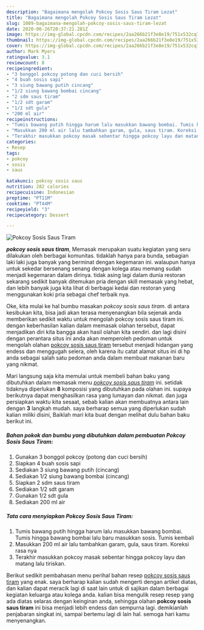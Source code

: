 ```yaml
---
description: "Bagaimana mengolah Pokcoy Sosis Saus Tiram Lezat"
title: "Bagaimana mengolah Pokcoy Sosis Saus Tiram Lezat"
slug: 1089-bagaimana-mengolah-pokcoy-sosis-saus-tiram-lezat
date: 2020-06-26T20:37:21.281Z
image: https://img-global.cpcdn.com/recipes/2aa266b21f3e8e19/751x532cq70/pokcoy-sosis-saus-tiram-foto-resep-utama.jpg
thumbnail: https://img-global.cpcdn.com/recipes/2aa266b21f3e8e19/751x532cq70/pokcoy-sosis-saus-tiram-foto-resep-utama.jpg
cover: https://img-global.cpcdn.com/recipes/2aa266b21f3e8e19/751x532cq70/pokcoy-sosis-saus-tiram-foto-resep-utama.jpg
author: Mark Myers
ratingvalue: 3.1
reviewcount: 8
recipeingredient:
- "3 bonggol pokcoy potong dan cuci bersih"
- "4 buah sosis sapi"
- "3 siung bawang putih cincang"
- "1/2 siung bawang bombai cincang"
- "2 sdm saus tiram"
- "1/2 sdt garam"
- "1/2 sdt gula"
- "200 ml air"
recipeinstructions:
- "Tumis bawang putih hingga harum lalu masukkan bawang bombai. Tumis hingga bawang bombai lalu baru masukkan sosis. Tumis kembali"
- "Masukkan 200 ml air lalu tambahkan garam, gula, saus tiram. Koreksi rasa nya"
- "Terakhir masukkan pokcoy masak sebentar hingga pokcoy layu dan matang lalu tiriskan."
categories:
- Resep
tags:
- pokcoy
- sosis
- saus

katakunci: pokcoy sosis saus 
nutrition: 282 calories
recipecuisine: Indonesian
preptime: "PT11M"
cooktime: "PT44M"
recipeyield: "3"
recipecategory: Dessert

---
```



![Pokcoy Sosis Saus Tiram](https://img-global.cpcdn.com/recipes/2aa266b21f3e8e19/751x532cq70/pokcoy-sosis-saus-tiram-foto-resep-utama.jpg)

<b><i>pokcoy sosis saus tiram</i></b>, Memasak merupakan suatu kegiatan yang seru dilakukan oleh berbagai komunitas. tidaklah hanya para bunda, sebagian laki laki juga banyak yang berminat dengan kegemaran ini. walaupun hanya untuk sekedar bersenang senang dengan kolega atau memang sudah menjadi kegemaran dalam dirinya. tidak asing lagi dalam dunia restoran sekarang sedikit banyak ditemukan pria dengan skill memasak yang hebat, dan lebih banyak juga kita lihat di berbagai kedai dan restoran yang menggunakan koki pria sebagai chef terbaik nya.

Oke, kita mulai ke hal bumbu masakan <i>pokcoy sosis saus tiram</i>. di antara kesibukan kita, bisa jadi akan terasa menyenangkan bila sejenak anda memberikan sedikit waktu untuk mengolah pokcoy sosis saus tiram ini. dengan keberhasilan kalian dalam memasak olahan tersebut, dapat menjadikan diri kita bangga akan hasil olahan kita sendiri. dan lagi disini dengan perantara situs ini anda akan memperoleh pedoman untuk mengolah olahan <u>pokcoy sosis saus tiram</u> tersebut menjadi hidangan yang endess dan menggugah selera, oleh karena itu catat alamat situs ini di hp anda sebagai salah satu pedoman anda dalam membuat makanan baru yang nikmat.




Mari langsung saja kita memulai untuk membeli bahan baku yang dibutuhkan dalam memasak menu <u><i>pokcoy sosis saus tiram</i></u> ini. setidak tidaknya diperlukan <b>8</b> komposisi yang dibutuhkan pada olahan ini. supaya berikutnya dapat menghasilkan rasa yang lumayan dan nikmat. dan juga persiapkan waktu kita sesaat, sebab kalian akan membuatnya antara lain dengan <b>3</b> langkah mudah. saya berharap semua yang diperlukan sudah kalian miliki disini, Baiklah mari kita buat dengan melihat dulu bahan baku berikut ini.

<!--inarticleads1-->

##### Bahan pokok dan bumbu yang dibutuhkan dalam pembuatan Pokcoy Sosis Saus Tiram:

1. Gunakan 3 bonggol pokcoy (potong dan cuci bersih)
1. Siapkan 4 buah sosis sapi
1. Sediakan 3 siung bawang putih (cincang)
1. Sediakan 1/2 siung bawang bombai (cincang)
1. Siapkan 2 sdm saus tiram
1. Sediakan 1/2 sdt garam
1. Gunakan 1/2 sdt gula
1. Sediakan 200 ml air




<!--inarticleads2-->

##### Tata cara menyiapkan Pokcoy Sosis Saus Tiram:

1. Tumis bawang putih hingga harum lalu masukkan bawang bombai. Tumis hingga bawang bombai lalu baru masukkan sosis. Tumis kembali
1. Masukkan 200 ml air lalu tambahkan garam, gula, saus tiram. Koreksi rasa nya
1. Terakhir masukkan pokcoy masak sebentar hingga pokcoy layu dan matang lalu tiriskan.




Berikut sedikit pembahasan menu perihal bahan resep <u>pokcoy sosis saus tiram</u> yang enak. saya berharap kalian sudah mengerti dengan artikel diatas, dan kalian dapat meracik lagi di saat lain untuk di sajikan dalam berbagai kegiatan keluarga atau kolega anda. kalian bisa mengulik resep resep yang ada diatas selaras dengan keinginan anda, sehingga olahan <b>pokcoy sosis saus tiram</b> ini bisa menjadi lebih endess dan sempurna lagi. demikianlah penjabaran singkat ini, sampai bertemu lagi di lain hal. semoga hari kamu menyenangkan.
